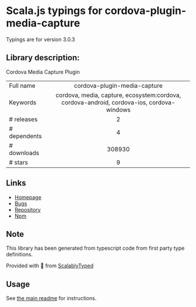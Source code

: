 
# Scala.js typings for cordova-plugin-media-capture

Typings are for version 3.0.3

## Library description:
Cordova Media Capture Plugin

|                    |                 |
| ------------------ | :-------------: |
| Full name          | cordova-plugin-media-capture |
| Keywords           | cordova, media, capture, ecosystem:cordova, cordova-android, cordova-ios, cordova-windows |
| # releases         | 2 |
| # dependents       | 4 |
| # downloads        | 308930 |
| # stars            | 9 |

## Links
- [Homepage](https://github.com/apache/cordova-plugin-media-capture#readme)
- [Bugs](https://github.com/apache/cordova-plugin-media-capture/issues)
- [Repository](https://github.com/apache/cordova-plugin-media-capture)
- [Npm](https://www.npmjs.com/package/cordova-plugin-media-capture)
    


## Note
This library has been generated from typescript code from first party type definitions.

Provided with :purple_heart: from [ScalablyTyped](https://github.com/oyvindberg/ScalablyTyped)

## Usage
See [the main readme](../../readme.md) for instructions.


